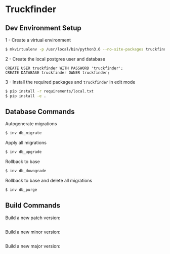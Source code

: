 Truckfinder
===========

Dev Environment Setup
---------------------
1 - Create a virtual environment

```bash
$ mkvirtualenv -p /usr/local/bin/python3.6 --no-site-packages truckfinder
```

2 - Create the local postgres user and database

```postgresql
CREATE USER truckfinder WITH PASSWORD 'truckfinder';
CREATE DATABASE truckfinder OWNER truckfinder;
```

3 - Install the required packages and `truckfinder` in edit mode

```bash
$ pip install -r requirements/local.txt
$ pip install -e .
```

Database Commands
-----------------
Autogenerate migrations

```bash
$ inv db_migrate
```

Apply all migrations

```bash
$ inv db_upgrade
```

Rollback to base

```bash
$ inv db_downgrade
```

Rollback to base and delete all migrations

```bash
$ inv db_purge
```

Build Commands
---------------
Build a new patch version:

```bash
```

Build a new minor version:
```bash
```

Build a new major version:
```bash
```
